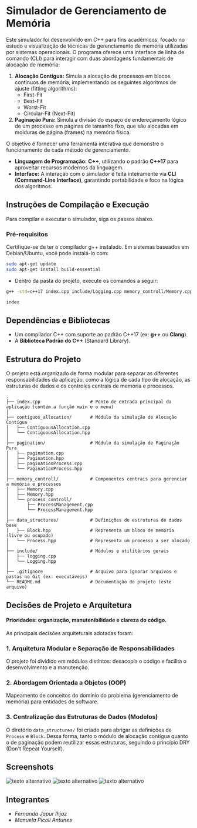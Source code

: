 # Simulador de Gerenciamento de Memória

Este simulador foi desenvolvido em C++ para fins acadêmicos, focado no estudo e visualização de técnicas de gerenciamento de memória utilizadas por sistemas operacionais. O programa oferece uma interface de linha de comando (CLI) para interagir com duas abordagens fundamentais de alocação de memória:

1.  **Alocação Contígua:** Simula a alocação de processos em blocos contínuos de memória, implementando os seguintes algoritmos de ajuste (fitting algorithms):
    * First-Fit
    * Best-Fit
    * Worst-Fit
    * Circular-Fit (Next-Fit)
2.  **Paginação Pura:** Simula a divisão do espaço de endereçamento lógico de um processo em páginas de tamanho fixo, que são alocadas em molduras de página (frames) na memória física.

O objetivo é fornecer uma ferramenta interativa que demonstre o funcionamento de cada método de gerenciamento.

* **Linguagem de Programação:** **C++**, utilizando o padrão **C++17** para aproveitar recursos modernos da linguagem.
* **Interface:** A interação com o simulador é feita inteiramente via **CLI (Command-Line Interface)**, garantindo portabilidade e foco na lógica dos algoritmos.

## Instruções de Compilação e Execução

Para compilar e executar o simulador, siga os passos abaixo.
### Pré-requisitos

Certifique-se de ter o compilador g++ instalado. Em sistemas baseados em Debian/Ubuntu, você pode instalá-lo com:

```bash
sudo apt-get update
sudo apt-get install build-essential
```

* Dentro da pasta do projeto, execute os comandos a seguir:

```bash
g++ -std=c++17 index.cpp include/Logging.cpp memory_controll/Memory.cpp memory_controll/process_controll/ProcessManagement.cpp pagination/pagination.cpp pagination/paginationProcess.cpp -o index

index
```

## Dependências e Bibliotecas

* Um compilador C++ com suporte ao padrão C++17 (ex: **g++** ou **Clang**).
* A **Biblioteca Padrão do C++** (Standard Library).

## Estrutura do Projeto

O projeto está organizado de forma modular para separar as diferentes responsabilidades da aplicação, como a lógica de cada tipo de alocação, as estruturas de dados e os controles centrais de memória e processos.

```
.
├── index.cpp                   # Ponto de entrada principal da aplicação (contém a função main e o menu)
│
├── contiguos_allocation/       # Módulo da simulação de Alocação Contígua
│   ├── ContiguousAllocation.cpp
│   └── ContiguousAllocation.hpp
│
├── pagination/                 # Módulo da simulação de Paginação Pura
│   ├── pagination.cpp
│   ├── Pagination.hpp
│   ├── paginationProcess.cpp
│   └── PaginationProcess.hpp
│
├── memory_controll/            # Componentes centrais para gerenciar a memória e processos
│   ├── Memory.cpp
│   ├── Memory.hpp
│   └── process_controll/
│       ├── ProcessManagement.cpp
│       └── ProcessManagement.hpp
│
├── data_structures/            # Definições de estruturas de dados base
│   ├── Block.hpp               # Representa um bloco de memória (livre ou ocupado)
│   └── Process.hpp             # Representa um processo a ser alocado
│
├── include/                    # Módulos e utilitários gerais
│   ├── logging.cpp
│   └── Logging.hpp
│
├── .gitignore                  # Arquivo para ignorar arquivos e pastas no Git (ex: executáveis)
└── README.md                   # Documentação do projeto (este arquivo)
```
## Decisões de Projeto e Arquitetura

#### Prioridades: organização, manutenibilidade e clareza do código. 

As principais decisões arquiteturais adotadas foram:

### 1. Arquitetura Modular e Separação de Responsabilidades

O projeto foi dividido em módulos distintos: desacopla o código e facilita o desenvolvimento e a manutenção.

### 2. Abordagem Orientada a Objetos (OOP)

Mapeamento de conceitos do domínio do problema (gerenciamento de memória) para entidades de software.

### 3. Centralização das Estruturas de Dados (Modelos)

O diretório `data_structures/` foi criado para abrigar as definições de `Process` e `Block`. Dessa forma, tanto o módulo de alocação contígua quanto o de paginação podem reutilizar essas estruturas, seguindo o princípio DRY (Don't Repeat Yourself).

## Screenshots 

![texto alternativo](caminho/para/imagem.png)
![texto alternativo](caminho/para/imagem.png)
![texto alternativo](caminho/para/imagem.png)

## Integrantes

* *Fernanda Japur Ihjaz*
* *Manuela Picoli Antunes*